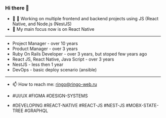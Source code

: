 ### Hi there 👋

- 🔭 🔭 Working on multiple frontend and backend projects using JS (React Native, and Node.js (NestJS)
- 🌱 My main focus now is on React Native

***
- Project Manager - over 10 years
- Product Manager - over 3 years
- Ruby On Rails Developer - over 3 years, but stoped few years ago
- React JS, React Native, Java Script - over 3 years
- NestJS - less then 1 year
- DevOps - basic deploy scenario (ansible)
***
- 📫 How to reach me: ringo@ringo-web.ru

- #UI/UX #FIGMA #DESIGN-SYSTEMS
- #DEVELOPING #REACT-NATIVE #REACT-JS #NEST-JS #MOBX-STATE-TREE #GRAPHQL

<!--
**ryskin/ryskin** is a ✨ _special_ ✨ repository because its `README.md` (this file) appears on your GitHub profile.

Here are some ideas to get you started:

- 🔭 I’m currently working on ...
- 🌱 I’m currently learning ...
- 👯 I’m looking to collaborate on ...
- 🤔 I’m looking for help with ...
- 💬 Ask me about ...
- 📫 How to reach me: ...
- 😄 Pronouns: ...
- ⚡ Fun fact: ...
-->
